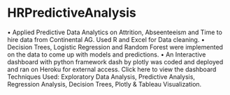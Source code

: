 # HRPredictiveAnalysis

• Applied Predictive Data Analytics on Attrition, Abseenteeism and Time to hire data from Continental AG. Used R and Excel for Data cleaning.
• Decision Trees, Logistic Regression and Random Forest were implemented on the data to come up with models and predictions.
• An Interactive dashboard with python framework dash by plotly was coded and deployed and ran on Heroku for external access. Click here to view the dashboard
Techniques Used: Exploratory Data Analysis, Predictive Analysis, Regression Analysis, Decision Trees, Plotly & Tableau Visualization.
